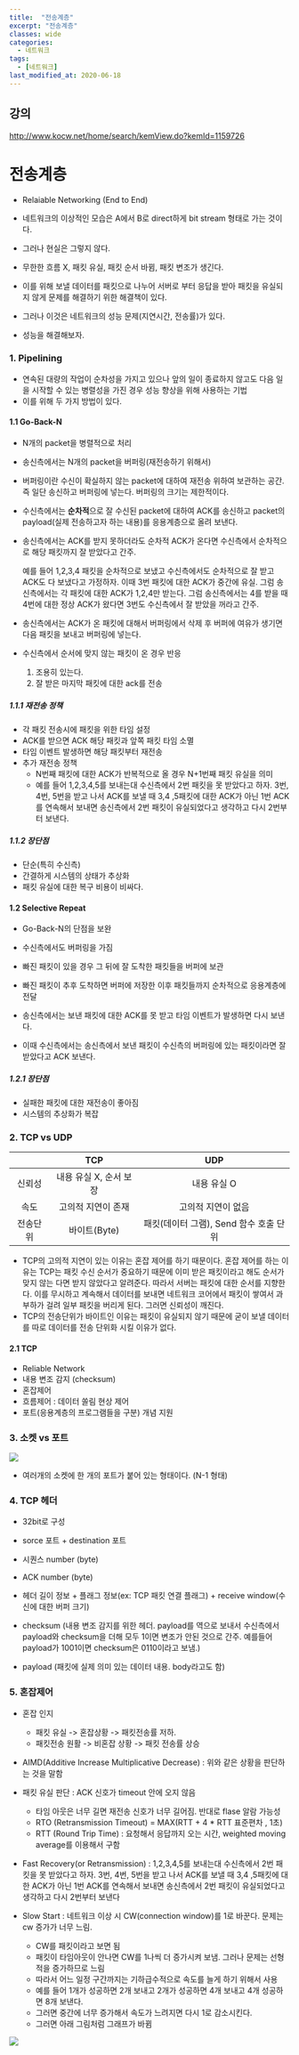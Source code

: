 ```yaml
---
title:  "전송계층"
excerpt: "전송계층"
classes: wide
categories:
  - 네트워크
tags:
  - [네트워크]
last_modified_at: 2020-06-18
---
```




## 강의

http://www.kocw.net/home/search/kemView.do?kemId=1159726



# 전송계층

* Relaiable Networking (End to End)

* 네트워크의 이상적인 모습은 A에서 B로 direct하게 bit stream 형태로 가는 것이다.
* 그러나 현실은 그렇지 않다.
* 무한한 흐름 X, 패킷 유실, 패킷 순서 바뀜, 패킷 변조가 생긴다.
* 이를 위해 보낼 데이터를 패킷으로 나누어 서버로 부터 응답을 받아 패킷을 유실되지 않게 문제를 해결하기 위한 해결책이 있다.
* 그러나 이것은 네트워크의 성능 문제(지연시간, 전송률)가 있다.
* 성능을 해결해보자.



### 1. Pipelining

* 연속된 대량의 작업이 순차성을 가지고 있으나 앞의 일이 종료하지 않고도 다음 일을 시작할 수 있는 병렬성을 가진 경우 성능 향상을 위해 사용하는 기법
* 이를 위해 두 가지 방법이 있다.



#### 1.1 Go-Back-N

* N개의 packet을 병렬적으로 처리

* 송신측에서는 N개의 packet을 버퍼링(재전송하기 위해서)

* 버퍼링이란 수신이 확실하지 않는 packet에 대하여 재전송 위하여 보관하는 공간. 즉 일단 송신하고 버퍼링에 넣는다. 버퍼링의 크기는 제한적이다.

* 수신측에서는 **순차적**으로 잘 수신된 packet에 대하여 ACK를 송신하고 packet의 payload(실제 전송하고자 하는 내용)를 응용계층으로 올려 보낸다.

* 송신측에서는 ACK를 받지 못하더라도 순차적 ACK가 온다면 수신측에서 순차적으로 해당 패킷까지 잘 받았다고 간주. 

  예를 들어 1,2,3,4 패킷을 순차적으로 보냈고 수신측에서도 순차적으로 잘 받고 ACK도 다 보냈다고 가정하자. 이때 3번 패킷에 대한 ACK가 중간에 유실. 그럼 송신측에서는 각 패킷에 대한 ACK가 1,2,4만 받는다. 그럼 송신측에서는 4를 받을 때 4번에 대한 정상 ACK가 왔다면 3번도 수신측에서 잘 받았을 꺼라고 간주.

* 송신측에서는 ACK가 온 패킷에 대해서 버퍼링에서 삭제 후 버퍼에 여유가 생기면 다음 패킷을 보내고 버퍼링에 넣는다.

* 수신측에서 순서에 맞지 않는 패킷이 온 경우 반응
  1. 조용히 있는다.
  2. 잘 받은 마지막 패킷에 대한 ack를 전송

##### 1.1.1 재전송 정책

* 각 패킷 전송시에 패킷을 위한 타임 설정
* ACK를 받으면 ACK 해당 패킷과 앞쪽 패킷 타임 소멸
* 타임 이벤트 발생하면 해당 패킷부터 재전송
* 추가 재전송 정책
  * N번째 패킷에 대한 ACK가 반복적으로 올 경우 N+1번째 패킷 유실을 의미
  * 예를 들어 1,2,3,4,5를 보내는대 수신측에서 2번 패킷을 못 받았다고 하자. 3번, 4번, 5번을 받고 나서 ACK를 보낼 때 3,4 ,5패킷에 대한 ACK가 아닌 1번 ACK를 연속해서 보내면 송신측에서 2번 패킷이 유실되었다고 생각하고 다시 2번부터 보낸다.

##### 1.1.2 장단점

* 단순(특히 수신측)
* 간결하게 시스템의 상태가 추상화
* 패킷 유실에 대한 복구 비용이 비싸다.



#### 1.2 Selective Repeat

* Go-Back-N의 단점을 보완
* 수신측에서도 버퍼링을 가짐
* 빠진 패킷이 있을 경우 그 뒤에 잘 도착한 패킷들을 버퍼에 보관
* 빠진 패킷이 추후 도착하면 버퍼에 저장한 이후 패킷들까지 순차적으로 응용계층에 전달

* 송신측에서는 보낸 패킷에 대한 ACK를 못 받고 타임 이벤트가 발생하면 다시 보낸다.
* 이때 수신측에서는 송신측에서 보낸 패킷이 수신측의 버퍼링에 있는 패킷이라면 잘 받았다고 ACK 보낸다.

##### 1.2.1 장단점

* 실패한 패킷에 대한 재전송이 좋아짐
* 시스템의 추상화가 복잡



### 2. TCP vs UDP

|          |          TCP           |                  UDP                   |
| :------: | :--------------------: | :------------------------------------: |
|  신뢰성  | 내용 유실 X, 순서 보장 |              내용 유실 O               |
|   속도   |   고의적 지연이 존재   |           고의적 지연이 없음           |
| 전송단위 |      바이트(Byte)      | 패킷(데이터 그램), Send 함수 호출 단위 |

* TCP의 고의적 지연이 있는 이유는 혼잡 제어를 하기 때문이다. 혼잡 제어를 하는 이유는 TCP는 패킷 수신 순서가 중요하기 때문에 이미 받은 패킷이라고 해도 순서가 맞지 않는 다면 받지 않았다고 알려준다. 따라서 서버는 패킷에 대한 순서를 지향한다. 이를 무시하고 계속해서 데이터를 보내면 네트워크 코어에서 패킷이 쌓여서 과부하가 걸려 일부 패킷을 버리게 된다. 그러면 신뢰성이 깨진다.
* TCP의 전송단위가 바이트인 이유는 패킷이 유실되지 않기 때문에 굳이 보낼 데이터를 따로 데이터를 전송 단위화 시킬 이유가 없다.



#### 2.1 TCP

* Reliable Network
* 내용 변조 감지 (checksum)
* 혼잡제어
* 흐름제어 : 데이터 쏠림 현상 제어
* 포트(응용계층의 프로그램들을 구분) 개념 지원



### 3. 소켓 vs 포트

![]({{site.url}}/assets/images/net10.PNG)

* 여러개의 소켓에 한 개의 포트가 붙어 있는 형태이다. (N-1 형태)



### 4. TCP 헤더

* 32bit로 구성
* sorce 포트 + destination 포트
* 시퀀스 number (byte)
* ACK number (byte)

* 헤더 길이 정보 + 플래그 정보(ex: TCP 패킷 연결 플래그) + receive window(수신에 대한 버퍼 크기)

* checksum (내용 변조 감지를 위한 헤더. payload를 역으로 보내서 수신측에서 payload와 checksum을 더해 모두 1이면 변조가 안된 것으로 간주. 예를들어 payload가 1001이면 checksum은 0110이라고 보냄.)
* payload (패킷에 실제 의미 있는 데이터 내용. body라고도 함)



### 5. 혼잡제어

* 혼잡 인지
  * 패킷 유실 -> 혼잡상황 -> 패킷전송률 저하. 
  * 패킷전송 원활 -> 비혼잡 상황 -> 패킷 전송률 상승
* AIMD(Additive Increase Multiplicative Decrease) : 위와 같은 상황을 판단하는 것을 말함

* 패킷 유실 판단 : ACK 신호가 timeout 안에 오지 않음
  * 타임 아웃은 너무 길면 재전송 신호가 너무 길어짐. 반대로 flase 알람 가능성
  * RTO (Retransmission Timeout) = MAX(RTT + 4 * RTT 표준편차 , 1초)
  * RTT (Round Trip Time) : 요청해서 응답까지 오는 시간, weighted moving average를 이용해서 구함

* Fast Recovery(or Retransmission) : 1,2,3,4,5를 보내는대 수신측에서 2번 패킷을 못 받았다고 하자. 3번, 4번, 5번을 받고 나서 ACK를 보낼 때 3,4 ,5패킷에 대한 ACK가 아닌 1번 ACK를 연속해서 보내면 송신측에서 2번 패킷이 유실되었다고 생각하고 다시 2번부터 보낸다

* Slow Start : 네트워크 이상 시 CW(connection window)를 1로 바꾼다. 문제는 cw 증가가 너무 느림.
  * CW를 패킷이라고 보면 됨
  * 패킷이 타임아웃이 안나면 CW를 1나씩 더 증가시켜 보냄. 그러나 문제는 선형적을 증가하므로 느림
  * 따라서 어느 일정 구간까지는 기하급수적으로 속도를 늘게 하기 위해서 사용
  * 예를 들어 1개가 성공하면 2개 보내고 2개가 성공하면 4개 보내고 4개 성공하면 8개 보낸다.
  * 그러면 중간에 너무 증가해서 속도가 느려지면 다시 1로 감소시킨다.
  * 그러면 아래 그림처럼 그래프가 바뀜

![]({{site.url}}/assets/images/net11.PNG)

